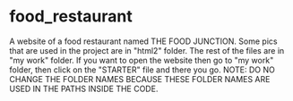 # food_restaurant
A website of a food restaurant named THE FOOD JUNCTION.
Some pics that are used in the project are in "html2" folder.
The rest of the files are in "my work" folder.
If you want to open the website then go to "my work" folder, then click on the "STARTER" file and there you go.
NOTE: DO NO CHANGE THE FOLDER NAMES BECAUSE THESE FOLDER NAMES ARE USED IN THE PATHS INSIDE THE CODE.
